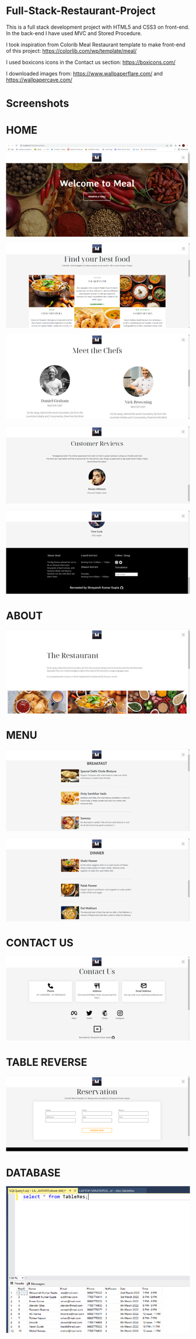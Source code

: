 # Full-Stack-Restaurant-Project

This is a full stack development project with HTML5 and CSS3 on front-end. In the back-end I have used MVC and Stored Procedure.

I took inspiration from Colorib Meal Restaurant template to make front-end of this project: https://colorlib.com/wp/template/meal/

I used boxicons icons in the Contact us section: https://boxicons.com/

I downloaded images from: https://www.wallpaperflare.com/ and https://wallpapercave.com/

# Screenshots

# HOME

![](Screenshots/1.png)

![](Screenshots/2.png)

![](Screenshots/3.png)

![](Screenshots/4.png)

![](Screenshots/5.png)

# ABOUT

![](Screenshots/6.png)

# MENU

![](Screenshots/7.png)

![](Screenshots/8.png)

# CONTACT US

![](Screenshots/9.png)

# TABLE REVERSE

![](Screenshots/10.png)

# DATABASE

![](Screenshots/12.png)

